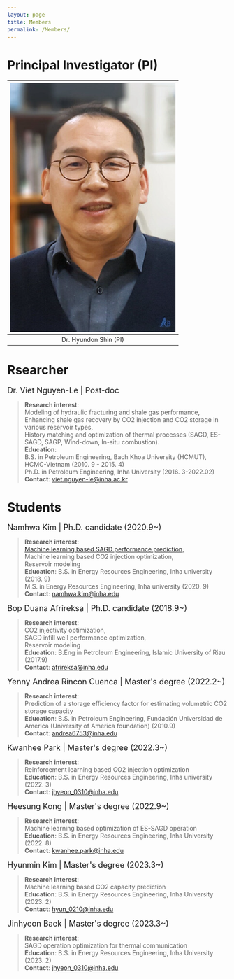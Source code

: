 ```yaml
---
layout: page
title: Members
permalink: /Members/
---
```


# Principal Investigator (PI)  

| ![space-1.jpg](https://github.com/Inha-ERE/cure.github.io/blob/main/dr_shin.PNG?raw=true) | 
|:--:| 
| Dr. Hyundon Shin (PI) |


# Rsearcher 

<font size = 4> Dr. Viet Nguyen-Le | Post-doc </font> 
> **Research interest**: \
> Modeling of hydraulic fracturing and shale gas performance, \
> Enhancing shale gas recovery by CO2 injection and CO2 storage in various reservoir types,\
> History matching and optimization of thermal processes (SAGD, ES-SAGD, SAGP, Wind-down, In-situ combustion). \
> **Education**: \
> B.S. in Petroleum Engineering, Bach Khoa University (HCMUT), HCMC-Vietnam (2010. 9 - 2015. 4) \
> Ph.D. in Petroleum Engineering, Inha University (2016. 3-2022.02) \
> **Contact**: viet.nguyen-le@inha.ac.kr


# Students
<font size = 4> Namhwa Kim | Ph.D. candidate (2020.9~)</font> 
> **Research interest**: \
> [Machine learning based SAGD performance prediction](https://www.sciencedirect.com/science/article/pii/S2949891023006449?via%3Dihub), \
> Machine learning based CO2 injection optimization, \
> Reservoir modeling \
> **Education**: 
> B.S. in Energy Resources Engineering, Inha university (2018. 9)\
> M.S. in Energy Resources Engineering, Inha university (2020. 9) \
> **Contact**: namhwa.kim@inha.edu

<font size = 4> Bop Duana Afrireksa | Ph.D. candidate (2018.9~)</font> 
> **Research interest**: \
> CO2 injectivity optimization, \
> SAGD infill well performance optimization, \
> Reservoir modeling \
> **Education**: 
> B.Eng in Petroleum Engineering, Islamic University of Riau (2017.9)\
> **Contact**: afrireksa@inha.edu

<font size = 4> Yenny Andrea Rincon Cuenca | Master's degree (2022.2~)</font> 
> **Research interest**: \
> Prediction of a storage efficiency factor for estimating volumetric CO2 storage capacity \
> **Education**: 
> B.S. in Petroleum Engineering, Fundación Universidad de America (University of America foundation) (2010.9)\
> **Contact**: andrea6753@inha.edu 


<font size = 4> Kwanhee Park | Master's degree (2022.3~)</font> 
> **Research interest**: \
> Reinforcement learning based CO2 injection optimization \
> **Education**: 
> B.S. in Energy Resources Engineering, Inha university (2022. 3) \
> **Contact**: jhyeon_0310@inha.edu


<font size = 4> Heesung Kong | Master's degree (2022.9~)</font> 
> **Research interest**: \
> Machine learning based optimization of ES-SAGD operation \
> **Education**: 
> B.S. in Energy Resources Engineering, Inha University (2022. 8)\
> **Contact**: kwanhee.park@inha.edu

<font size = 4> Hyunmin Kim | Master's degree (2023.3~)</font> 
> **Research interest**: \
> Machine learning based CO2 capacity prediction \
> **Education**: 
> B.S. in Energy Resources Engineering, Inha University (2023. 2)\
> **Contact**: hyun_0210@inha.edu

<font size = 4> Jinhyeon Baek | Master's degree (2023.3~)</font> 
> **Research interest**: \
> SAGD operation optimization for thermal communication \
> **Education**: 
> B.S. in Energy Resources Engineering, Inha University (2023. 2) \
> **Contact**: jhyeon_0310@inha.edu

